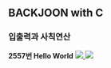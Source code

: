 ## BACKJOON with C

### 입출력과 사칙연산

<b>2557번 Hello World</b>
<a href="https://www.acmicpc.net/problem/2557">
  <img src="https://img.shields.io/badge/BACKJOON-0071B5?style=flat-square&logo=Hack The Box&logoColor=FFFFFF"/>
</a>
<a href="https://github.com/Sweet-Pumpkin/practice-c/blob/main/backjoon/input-output-arithmeticOperation/num2557.c">
  <img src="https://img.shields.io/badge/CODE-000000?style=flat-square&logo=CodersRank&logoColor=FFFFFF"/>
</a>